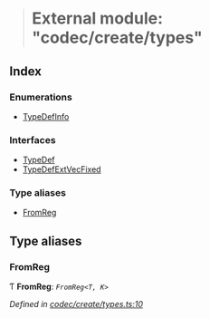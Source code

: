 > # External module: "codec/create/types"

## Index

### Enumerations

* [TypeDefInfo](../enums/_codec_create_types_.typedefinfo.md)

### Interfaces

* [TypeDef](../interfaces/_codec_create_types_.typedef.md)
* [TypeDefExtVecFixed](../interfaces/_codec_create_types_.typedefextvecfixed.md)

### Type aliases

* [FromReg](_codec_create_types_.md#fromreg)

## Type aliases

###  FromReg

Ƭ **FromReg**: *`FromReg<T, K>`*

*Defined in [codec/create/types.ts:10](https://github.com/polkadot-js/api/blob/8922bbf/packages/types/src/codec/create/types.ts#L10)*